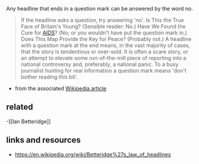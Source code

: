 Any headline that ends in a question mark can be answered by the word no.

> If the headline asks a question, try answering 'no'. Is This the True Face of Britain's Young? (Sensible reader: No.) Have We Found the Cure for [AIDS](https://en.m.wikipedia.org/wiki/AIDS "AIDS")? (No; or you wouldn't have put the question mark in.) Does This Map Provide the Key for Peace? (Probably not.) A headline with a question mark at the end means, in the vast majority of cases, that the story is tendentious or over-sold. It is often a scare story, or an attempt to elevate some run-of-the-mill piece of reporting into a national controversy and, preferably, a national panic. To a busy journalist hunting for real information a question mark means 'don't bother reading this bit'.

- from the associated [Wikipedia article](https://en.wikipedia.org/wiki/Betteridge%27s_law_of_headlines)

## related

-[[Ian Betteridge]]
## links and resources

- https://en.wikipedia.org/wiki/Betteridge%27s_law_of_headlines